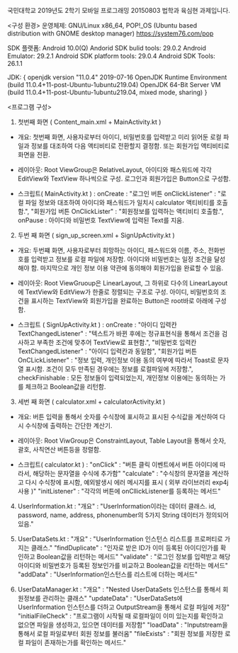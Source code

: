 국민대학교 2019년도 2학기 모바일 프로그래밍 20150803 법학과 육심현 과제입니다. 

<구성 환경>
운영체제: GNU/Linux x86_64, POP!_OS (Ubuntu based distribution with GNOME desktop manager) https://system76.com/pop

SDK 플랫폼: Android 10.0(Q)
Andorid SDK bulid tools: 29.0.2
Android Emulator: 29.2.1
Android SDK platform tools: 29.0.4
Android SDK Tools: 26.1.1

JDK: {
  openjdk version "11.0.4" 2019-07-16
  OpenJDK Runtime Environment (build 11.0.4+11-post-Ubuntu-1ubuntu219.04)
  OpenJDK 64-Bit Server VM (build 11.0.4+11-post-Ubuntu-1ubuntu219.04, mixed mode, sharing)
}

<프로그램 구성>

1. 첫번째 화면 ( Content_main.xml + MainActivity.kt )
 - 개요: 첫번째 화면, 사용자로부터 아이디, 비밀번호를 입력받고 미리 읽어둔 로컬 파일과 정보를 대조하여 다음 액티비티로 전환할지 결정함. 또는 회원가입 액티비티로 화면을 전환.
 
 - 레이아웃: Root ViewGroup은 RelativeLayout, 아이디와 패스워드에 각각 EditView와 TextView 하나씩으로 구성. 로그인과 회원가입은 Button으로 구성함. 
 
 - 스크립트( MainActivity.kt ) :
     onCreate :
         "로그인 버튼 onClickListener" : "로컬 파일 정보와 대조하여 아이디와 패스워드가 일치시 calculator 액티비티를 호출함.",
         "회원가입 버튼 OnClickLister" :  "회원정보를 입력하는 액티비티 호출함.",
     onPause : 아이디와 비밀번호 TextView에 입력된 Text를 지움.
 
 2. 두번 째 화면 ( sign_up_screen.xml + SignUpActivity.kt )
  - 개요: 두번쨰 화면, 사용자로부터 희망하는 아이디, 패스워드와 이름, 주소, 전화번호를 입력받고 정보를 로컬 파일에 저장함. 아이디와 비밀번호는 일정 조건을 달성해야 함. 마지막으로 개인 정보 이용 약관에 동의해야 회원가입을 완료할 수 있음. 
  
  - 레이아웃: Root ViewGruoup은 LinearLayout, 그 하위로 다수의 LinearLayout에 TextView와 EditView가 한줄로 정렬되는 구조로 구성. 아이디, 비밀번호의 조건을 표시하는 TextView와 회원가입을 완료하는 Button은 root바로 아래에 구성함. 
  
  - 스크립트 ( SignUpActivity.kt ) :
     onCreate : 
         "아이디 입력칸 TextChangedListener" : "텍스트가 바뀐 후에는 정규표현식을 통해서 조건을 검사하고 부족한 조건에 맞추어 TextView로 표현함.",
         "비밀번호 입력칸 TextChangedListener" : "아이디 입력칸과 동일함",
         "회원가입 버튼 OnCLickListener" : "정보 입력, 개인정보 이용 동의 여부에 따라서 Toast로 문자열 표시함. 조건이 모두 만족된 경우에는 정보를 로컬파일에 저장함.",
     checkFinishable : 모든 정보들이 입력되었는지, 개인정보 이용에는 동의하는 가를 체크하고 Boolean값을 리턴함.
  
  3. 세번 째 화면 ( calculator.xml + calculatorActivity.kt )
  
   - 개요: 버튼 입력을 통해서 숫자를 수식창에 표시하고 표시된 수식값을 계산하여 다시 수식창에 출력하는 간단한 계산기.
   
   - 레이아웃: Root ViwGroup은 ConstraintLayout, Table Layout을 통해서 숫자, 괄호, 사칙연산 버튼등을 정렬함.
   
   - 스크립트( calculator.kt ) : 
       "onClick" : "버튼 클릭 이벤트에서 버튼 아이디에 따라서, 해당하는 문자열을 수식에 추가함"
       "calculate" : "수식창의 문자열을 계산하고 다시 수식창에 표시함, 예외발생시 에러 메시지를 표시 ( 외부 라이브러리 exp4j 사용 )"
       "initListener" : "각각의 버튼에 onCllickListener를 등록하는 메서드"
  
  4. UserInformation.kt :
      "개요" : "UserInformation이라는 데이터 클래스. id, password, name, address, phonenumber의 5가지 String 데이터가 정의되어있음."
  
  5. UserDataSets.kt :
      "개요" : "UserInformation 인스턴스 리스트를 프로퍼티로 가지는 클래스."
      "findDuplicate" : "인자로 받은 ID가 이미 등록된 아이디인가를 확인하고 Boolean값을 리턴하는 메서드"
      "validate" : "로그인 정보를 입력받고 해당 아이디와 비밀번호가 등록된 정보인가를 비교하고 Boolean값을 리턴하는 메서드"
      "addData" : "UserInformation인스턴스를 리스트에 더하는 메서드"
  
  6. UserDataManager.kt :
      "개요" : "Nested UserDataSets 인스턴스를 통해서 회원정보를 관리하는 클래스"
      "updateData" : "UserDataSets에 UserInformation 인스턴스를 더하고 OutputStream을 통해서 로컬 파일에 저장"
      "initialFileCheck" : "프로그램이 시작될 때 로컬파일이 이미 있는지를 확인하고 없으면 파일을 생성하고, 있으면 데이터를 저장함"
      "loadData" : "Inputstream을 통해서 로컬 파일로부터 회원 정보를 불러옴"
      "fileExists" : "회원 정보를 저장한 로컬 파일이 존재하는가를 확인하는 메서드."
      
